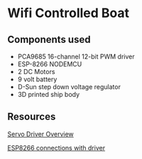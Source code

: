 # Wifi Controlled Boat


## Components used
- PCA9685 16-channel 12-bit PWM driver
- ESP-8266 NODEMCU
- 2 DC Motors
- 9 volt battery
- D-Sun step down voltage regulator
- 3D printed ship body

## Resources
[Servo Driver Overview](https://learn.adafruit.com/16-channel-pwm-servo-driver?view=all)

[ESP8266 connections with driver](http://www.esp8266learning.com/pca9685-led-controller-and-esp8266-example.php)